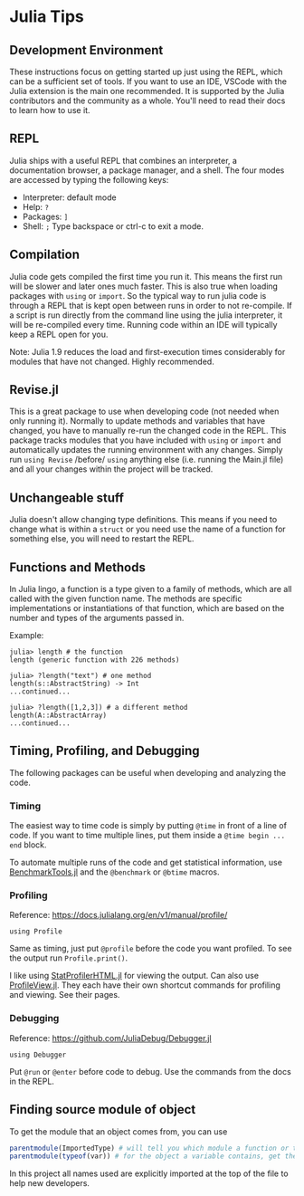 # Julia Tips

## Development Environment

These instructions focus on getting started up just using the REPL, which can be a sufficient set of tools. If you want to use an IDE, VSCode with the Julia extension is the main one recommended. It is supported by the Julia contributors and the community as a whole. You'll need to read their docs to learn how to use it.

## REPL

Julia ships with a useful REPL that combines an interpreter, a documentation browser, a package manager, and a shell. The four modes are accessed by typing the following keys:
- Interpreter: default mode
- Help: `?`
- Packages: `]`
- Shell: `;`
Type backspace or ctrl-c to exit a mode.

## Compilation

Julia code gets compiled the first time you run it. This means the first run will be slower and later ones much faster. This is also true when loading packages with `using` or `import`. So the typical way to run julia code is through a REPL that is kept open between runs in order to not re-compile. If a script is run directly from the command line using the julia interpreter, it will be re-compiled every time. Running code within an IDE will typically keep a REPL open for you.

Note: Julia 1.9 reduces the load and first-execution times considerably for modules that have not changed. Highly recommended.

## Revise.jl

This is a great package to use when developing code (not needed when only running it). Normally to update methods and variables that have changed, you have to manually re-run the changed code in the REPL. This package tracks modules that you have included with `using` or `import` and automatically updates the running environment with any changes. Simply run `using Revise` /before/ `using` anything else (i.e. running the Main.jl file) and all your changes within the project will be tracked.

## Unchangeable stuff

Julia doesn't allow changing type definitions. This means if you need to change what is within a `struct` or you need use the name of a function for something else, you will need to restart the REPL.

## Functions and Methods

In Julia lingo, a function is a type given to a family of methods, which are all called with the given function name. The methods are specific implementations or instantiations of that function, which are based on the number and types of the arguments passed in.

Example:
```
julia> length # the function
length (generic function with 226 methods)

julia> ?length("text") # one method
length(s::AbstractString) -> Int
...continued...

julia> ?length([1,2,3]) # a different method
length(A::AbstractArray)
...continued...
```

## Timing, Profiling, and Debugging

The following packages can be useful when developing and analyzing the code.

### Timing

The easiest way to time code is simply by putting `@time` in front of a line of code. If you want to time multiple lines, put them inside a `@time begin ... end` block.

To automate multiple runs of the code and get statistical information, use [BenchmarkTools.jl](https://github.com/JuliaCI/BenchmarkTools.jl) and the `@benchmark` or `@btime` macros.

### Profiling

Reference: <https://docs.julialang.org/en/v1/manual/profile/>

`using Profile`

Same as timing, just put `@profile` before the code you want profiled. To see the output run `Profile.print()`.

I like using [StatProfilerHTML.jl](https://github.com/tkluck/StatProfilerHTML.jl) for viewing the output. Can also use [ProfileView.jl](https://github.com/timholy/ProfileView.jl). They each have their own shortcut commands for profiling and viewing. See their pages.

### Debugging

Reference: <https://github.com/JuliaDebug/Debugger.jl>

`using Debugger`

Put `@run` or `@enter` before code to debug. Use the commands from the docs in the REPL.

## Finding source module of object

To get the module that an object comes from, you can use
```julia
parentmodule(ImportedType) # will tell you which module a function or type comes from
parentmodule(typeof(var)) # for the object a variable contains, get the type first
```

In this project all names used are explicitly imported at the top of the file to help new developers.
